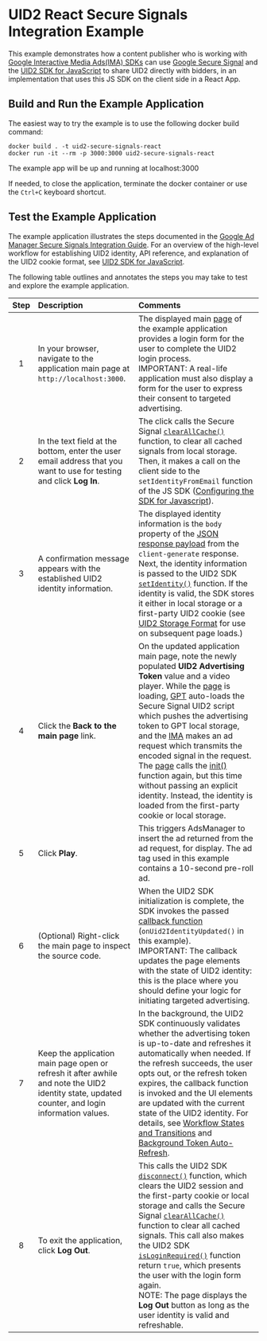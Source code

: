# UID2 React Secure Signals Integration Example

This example demonstrates how a content publisher who is working with [Google Interactive Media Ads(IMA) SDKs](https://developers.google.com/interactive-media-ads/docs/sdks/html5/client-side) can use [Google Secure Signal](https://support.google.com/admanager/answer/10488752) and the [UID2 SDK for JavaScript](https://unifiedid.com/docs/sdks/sdk-ref-javascript) to share UID2 directly with bidders, in an implementation that uses this JS SDK on the client side in a React App.

## Build and Run the Example Application

The easiest way to try the example is to use the following docker build command:

```
docker build . -t uid2-secure-signals-react
docker run -it --rm -p 3000:3000 uid2-secure-signals-react
```

The example app will be up and running at localhost:3000

If needed, to close the application, terminate the docker container or use the `Ctrl+C` keyboard shortcut.

## Test the Example Application

The example application illustrates the steps documented in the [Google Ad Manager Secure Signals Integration Guide](https://unifiedid.com/docs/guides/integration-google-ss). For an overview of the high-level workflow for establishing UID2 identity, API reference, and explanation of the UID2 cookie format, see [UID2 SDK for JavaScript](https://unifiedid.com/docs/sdks/client-side-identity).

The following table outlines and annotates the steps you may take to test and explore the example application.

| Step | Description                                                                                                                                     | Comments                                                                                                                                                                                                                                                                                                                                                                                                                                                                                                                                                                                                                                                                                                                                                                                                     |
| :--: | :---------------------------------------------------------------------------------------------------------------------------------------------- | :----------------------------------------------------------------------------------------------------------------------------------------------------------------------------------------------------------------------------------------------------------------------------------------------------------------------------------------------------------------------------------------------------------------------------------------------------------------------------------------------------------------------------------------------------------------------------------------------------------------------------------------------------------------------------------------------------------------------------------------------------------------------------------------------------------- |
|  1   | In your browser, navigate to the application main page at `http://localhost:3000`.                                                              | The displayed main [page](src/SecureSignalsApp.tsx) of the example application provides a login form for the user to complete the UID2 login process.</br>IMPORTANT: A real-life application must also display a form for the user to express their consent to targeted advertising.                                                                                                                                                                                                                                                                                                                                                                                                                                                                                                                         |
|  2   | In the text field at the bottom, enter the user email address that you want to use for testing and click **Log In**.                            | The click calls the Secure Signal [`clearAllCache()`](https://developers.google.com/publisher-tag/reference#googletag.secureSignals.SecureSignalProvidersArray_clearAllCache) function, to clear all cached signals from local storage. Then, it makes a call on the client side to the `setIdentityFromEmail` function of the JS SDK ([Configuring the SDK for Javascript](https://unifiedid.com/docs/guides/integration-javascript-client-side#configure-the-sdk-for-javascript)).                                                                                                                                                                                                                                                                                                                         |
|  3   | A confirmation message appears with the established UID2 identity information.                                                                  | The displayed identity information is the `body` property of the [JSON response payload](https://unifiedid.com/docs/endpoints/post-token-generate#decrypted-json-response-format) from the `client-generate` response. Next, the identity information is passed to the UID2 SDK [`setIdentity()`](https://unifiedid.com/docs/sdks/sdk-ref-javascript#setidentityidentity-identity-void) function. If the identity is valid, the SDK stores it either in local storage or a first-party UID2 cookie (see [UID2 Storage Format](https://unifiedid.com/docs/sdks/sdk-ref-javascript#uid2-storage-format) for use on subsequent page loads.)                                                                                                                                                                     |
|  4   | Click the **Back to the main page** link.                                                                                                       | On the updated application main page, note the newly populated **UID2 Advertising Token** value and a video player. While the [page](src/SecureSignalsApp.tsx) is loading, [GPT](https://developers.google.com/publisher-tag/reference#googletag) auto-loads the Secure Signal UID2 script which pushes the advertising token to GPT local storage, and the [IMA](https://developers.google.com/interactive-media-ads/docs/sdks/html5/client-side) makes an ad request which transmits the encoded signal in the request. The [page](src/SecureSignalsApp.tsx) calls the [init()](https://unifiedid.com/docs/sdks/sdk-ref-javascript#initopts-object-void) function again, but this time without passing an explicit identity. Instead, the identity is loaded from the first-party cookie or local storage. |
|  5   | Click **Play**.                                                                                                                                 | This triggers AdsManager to insert the ad returned from the ad request, for display. The ad tag used in this example contains a 10-second pre-roll ad.                                                                                                                                                                                                                                                                                                                                                                                                                                                                                                                                                                                                                                                       |
|  6   | (Optional) Right-click the main page to inspect the source code.                                                                                | When the UID2 SDK initialization is complete, the SDK invokes the passed [callback function](https://unifiedid.com/docs/sdks/client-side-identity#callback-function) (`onUid2IdentityUpdated()` in this example).</br>IMPORTANT: The callback updates the page elements with the state of UID2 identity: this is the place where you should define your logic for initiating targeted advertising.                                                                                                                                                                                                                                                                                                                                                                                                           |
|  7   | Keep the application main page open or refresh it after awhile and note the UID2 identity state, updated counter, and login information values. | In the background, the UID2 SDK continuously validates whether the advertising token is up-to-date and refreshes it automatically when needed. If the refresh succeeds, the user opts out, or the refresh token expires, the callback function is invoked and the UI elements are updated with the current state of the UID2 identity. For details, see [Workflow States and Transitions](https://unifiedid.com/docs/sdks/client-side-identity#workflow-states-and-transitions) and [Background Token Auto-Refresh](https://unifiedid.com/docs/sdks/client-side-identity#background-token-auto-refresh).                                                                                                                                                                                                     |
|  8   | To exit the application, click **Log Out**.                                                                                                     | This calls the UID2 SDK [`disconnect()`](https://unifiedid.com/docs/sdks/sdk-ref-javascript#disconnect-void) function, which clears the UID2 session and the first-party cookie or local storage and calls the Secure Signal [`clearAllCache()`](https://developers.google.com/publisher-tag/reference#googletag.secureSignals.SecureSignalProvidersArray_clearAllCache) function to clear all cached signals. This call also makes the UID2 SDK [`isLoginRequired()`](https://unifiedid.com/docs/sdks/sdk-ref-javascript#isloginrequired-boolean) function return `true`, which presents the user with the login form again.<br/> NOTE: The page displays the **Log Out** button as long as the user identity is valid and refreshable.                                                                     |
